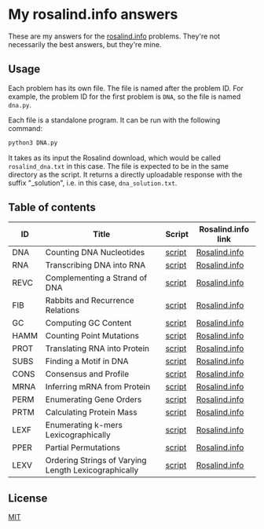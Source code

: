 # My rosalind.info answers

These are my answers for the [rosalind.info](http://rosalind.info) problems. They're not necessarily the best answers, but they're mine.

## Usage

Each problem has its own file. The file is named after the problem ID. For example, the problem ID for the first problem is `DNA`, so the file is named `dna.py`.

Each file is a standalone program. It can be run with the following command:

```bash
python3 DNA.py
```

It takes as its input the Rosalind download, which would be called `rosalind_dna.txt` in this case. The file is expected to be in the same directory as the script. It returns a directly uploadable response with the suffix "_solution", i.e. in this case, `dna_solution.txt`.


## Table of contents

<!-- toc -->
| ID | Title | Script | Rosalind.info link |
| --- | --- | --- | --- |
| DNA | Counting DNA Nucleotides | [script](https://github.com/chrisvoncsefalvay/rosalind/blob/main/DNA.py) | [Rosalind.info](https://rosalind.info/problems/dna/) |
| RNA | Transcribing DNA into RNA | [script](https://github.com/chrisvoncsefalvay/rosalind/blob/main/RNA.py) | [Rosalind.info](https://rosalind.info/problems/rna/) |
| REVC | Complementing a Strand of DNA | [script](https://github.com/chrisvoncsefalvay/rosalind/blob/main/REVC.py) | [Rosalind.info](https://rosalind.info/problems/revc/) |
| FIB | Rabbits and Recurrence Relations | [script](https://github.com/chrisvoncsefalvay/rosalind/blob/main/FIB.py) | [Rosalind.info](https://rosalind.info/problems/fib/) |
| GC | Computing GC Content | [script](https://github.com/chrisvoncsefalvay/rosalind/blob/main/GC.py) | [Rosalind.info](https://rosalind.info/problems/gc/) |
| HAMM | Counting Point Mutations | [script](https://github.com/chrisvoncsefalvay/rosalind/blob/main/HAMM.py) | [Rosalind.info](https://rosalind.info/problems/hamm/) |
| PROT | Translating RNA into Protein | [script](https://github.com/chrisvoncsefalvay/rosalind/blob/main/PROT.py) | [Rosalind.info](https://rosalind.info/problems/prot/) |
| SUBS | Finding a Motif in DNA | [script](https://github.com/chrisvoncsefalvay/rosalind/blob/main/SUBS.py) | [Rosalind.info](https://rosalind.info/problems/subs/) |
| CONS | Consensus and Profile | [script](https://github.com/chrisvoncsefalvay/rosalind/blob/main/CONS.py) | [Rosalind.info](https://rosalind.info/problems/cons/) |
| MRNA | Inferring mRNA from Protein | [script](https://github.com/chrisvoncsefalvay/rosalind/blob/main/MRNA.py) | [Rosalind.info](https://rosalind.info/problems/mrna/) |
| PERM | Enumerating Gene Orders | [script](https://github.com/chrisvoncsefalvay/rosalind/blob/main/PERM.py) | [Rosalind.info](https://rosalind.info/problems/perm/) |
| PRTM | Calculating Protein Mass | [script](https://github.com/chrisvoncsefalvay/rosalind/blob/main/PRTM.py) | [Rosalind.info](https://rosalind.info/problems/prtm/) |
| LEXF | Enumerating k-mers Lexicographically | [script](https://github.com/chrisvoncsefalvay/rosalind/blob/main/LEXF.py) | [Rosalind.info](https://rosalind.info/problems/lexf/) |
| PPER | Partial Permutations | [script](https://github.com/chrisvoncsefalvay/rosalind/blob/main/PPER.py) | [Rosalind.info](https://rosalind.info/problems/pper/) |
| LEXV | Ordering Strings of Varying Length Lexicographically | [script](https://github.com/chrisvoncsefalvay/rosalind/blob/main/LEXV.py) | [Rosalind.info](https://rosalind.info/problems/lexv/) |
<!-- tocstop -->

## License

[MIT](LICENSE)

